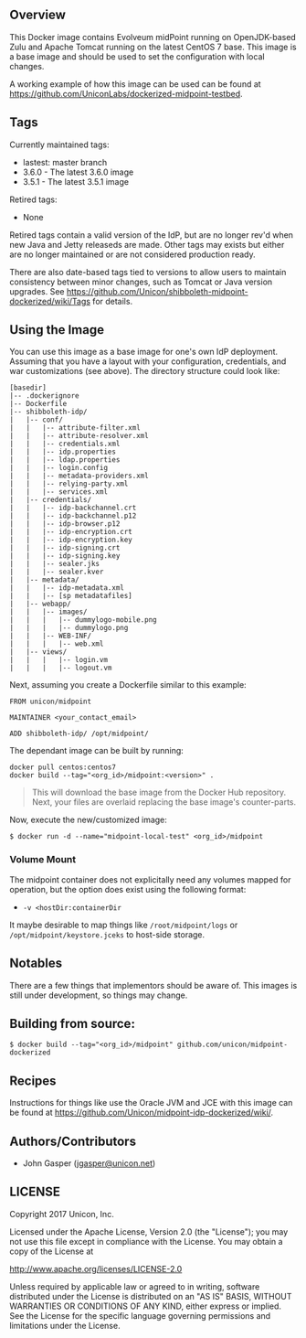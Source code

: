 ## Overview
This Docker image contains Evolveum midPoint running on OpenJDK-based Zulu and Apache Tomcat running on the latest CentOS 7 base. This image is a base image and should be used to set the configuration with local changes. 

A working example of how this image can be used can be found at https://github.com/UniconLabs/dockerized-midpoint-testbed.

## Tags
Currently maintained tags:

* lastest: master branch
* 3.6.0 - The latest 3.6.0 image
* 3.5.1 - The latest 3.5.1 image

Retired tags:
* None

Retired tags contain a valid version of the IdP, but are no longer rev'd when new Java and Jetty releaseds are made. Other tags may exists but either are no longer maintained or are not considered production ready.

There are also date-based tags tied to versions to allow users to maintain consistency between minor changes, such as Tomcat or Java version upgrades. See https://github.com/Unicon/shibboleth-midpoint-dockerized/wiki/Tags for details.


## Using the Image
You can use this image as a base image for one's own IdP deployment. Assuming that you have a layout with your configuration, credentials, and war customizations (see above). The directory structure could look like:

```
[basedir]
|-- .dockerignore
|-- Dockerfile
|-- shibboleth-idp/
|   |-- conf/
|   |   |-- attribute-filter.xml
|   |   |-- attribute-resolver.xml
|   |   |-- credentials.xml
|   |   |-- idp.properties
|   |   |-- ldap.properties
|   |   |-- login.config
|   |   |-- metadata-providers.xml
|   |   |-- relying-party.xml
|   |   |-- services.xml
|   |-- credentials/
|   |   |-- idp-backchannel.crt
|   |   |-- idp-backchannel.p12
|   |   |-- idp-browser.p12
|   |   |-- idp-encryption.crt
|   |   |-- idp-encryption.key
|   |   |-- idp-signing.crt
|   |   |-- idp-signing.key
|   |   |-- sealer.jks
|   |   |-- sealer.kver
|   |-- metadata/
|   |   |-- idp-metadata.xml
|   |   |-- [sp metadatafiles]
|   |-- webapp/
|   |   |-- images/
|   |   |   |-- dummylogo-mobile.png
|   |   |   |-- dummylogo.png
|   |   |-- WEB-INF/
|   |   |   |-- web.xml
|   |-- views/
|   |   |   |-- login.vm
|   |   |   |-- logout.vm
```

Next, assuming you create a Dockerfile similar to this example:

```
FROM unicon/midpoint

MAINTAINER <your_contact_email>

ADD shibboleth-idp/ /opt/midpoint/
```

The dependant image can be built by running:

```
docker pull centos:centos7
docker build --tag="<org_id>/midpoint:<version>" .
```

> This will download the base image from the Docker Hub repository. Next, your files are overlaid replacing the base image's counter-parts.

Now, execute the new/customized image:

```
$ docker run -d --name="midpoint-local-test" <org_id>/midpoint
```


### Volume Mount
The midpoint container does not explicitally need any volumes mapped for operation, but the option does exist using the following format:

* `-v <hostDir:containerDir`

It maybe desirable to map things like  `/root/midpoint/logs` or `/opt/midpoint/keystore.jceks` to host-side storage.

## Notables
There are a few things that implementors should be aware of. This images is still under development, so things may change.

## Building from source:
 
```
$ docker build --tag="<org_id>/midpoint" github.com/unicon/midpoint-dockerized
```

## Recipes
Instructions for things like use the Oracle JVM and JCE with this image can be found at <https://github.com/Unicon/midpoint-idp-dockerized/wiki/>.

## Authors/Contributors

  * John Gasper (<jgasper@unicon.net>)

## LICENSE

Copyright 2017 Unicon, Inc.

Licensed under the Apache License, Version 2.0 (the "License");
you may not use this file except in compliance with the License.
You may obtain a copy of the License at

  http://www.apache.org/licenses/LICENSE-2.0

Unless required by applicable law or agreed to in writing, software
distributed under the License is distributed on an "AS IS" BASIS,
WITHOUT WARRANTIES OR CONDITIONS OF ANY KIND, either express or implied.
See the License for the specific language governing permissions and
limitations under the License.
